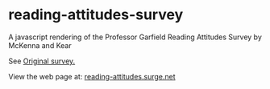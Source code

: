 # reading-attitudes-survey
A javascript rendering of the Professor Garfield Reading Attitudes Survey by McKenna and Kear 

See <a href="A javascript rendering of the Professor Garfield Reading Attitudes Survey by McKenna and Kear http://www.leadtoreadkc.org/wp-content/uploads/2012/12/Professor-Garfield-reading-survey-used-by-Lead-to-Read-KC.pdf">Original survey.</a>

View the web page at: 
<a href="http://reading-attitudes.surge.net">reading-attitudes.surge.net</a>
